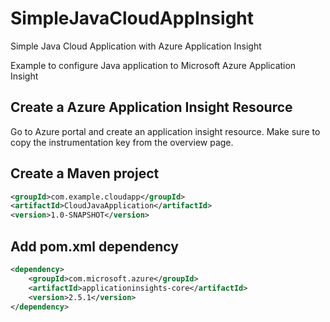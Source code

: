 # SimpleJavaCloudAppInsight
Simple Java Cloud Application with Azure Application Insight

Example to configure Java application to Microsoft Azure Application Insight

## Create a Azure Application Insight Resource

Go to Azure portal and create an application insight resource. Make sure to copy the instrumentation key from the overview page.

## Create a Maven project

```xml
<groupId>com.example.cloudapp</groupId>
<artifactId>CloudJavaApplication</artifactId>
<version>1.0-SNAPSHOT</version>
```
## Add pom.xml dependency 

```xml
<dependency>
    <groupId>com.microsoft.azure</groupId>
    <artifactId>applicationinsights-core</artifactId>
    <version>2.5.1</version>
</dependency>
```


# 
